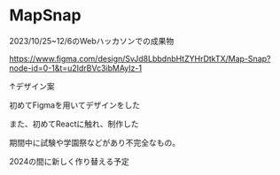 # MapSnap
2023/10/25~12/6のWebハッカソンでの成果物

https://www.figma.com/design/SvJd8LbbdnbHtZYHrDtkTX/Map-Snap?node-id=0-1&t=u2IdrBVc3ibMAyIz-1

↑デザイン案

初めてFigmaを用いてデザインをした

また、初めてReactに触れ、制作した


期間中に試験や学園祭などがあり不完全なもの。

2024の間に新しく作り替える予定
